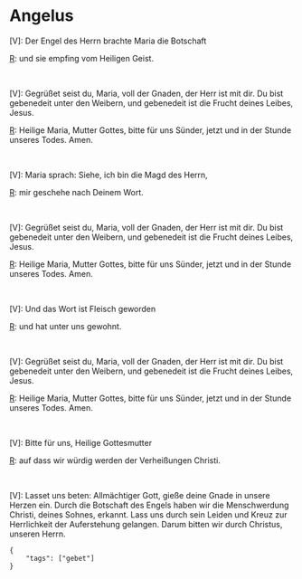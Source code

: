 # Angelus

[V]: Der Engel des Herrn brachte Maria die Botschaft

[R]: und sie empfing vom Heiligen Geist.

<br/>

[V]: Gegrüßet seist du, Maria, voll der Gnaden, der Herr ist mit dir. 
Du bist gebenedeit unter den Weibern, 
und gebenedeit ist die Frucht deines Leibes, Jesus.

[R]: Heilige Maria, Mutter Gottes, bitte für uns Sünder,
jetzt und in der Stunde unseres Todes. Amen.

<br/>

[V]: Maria sprach: Siehe, ich bin die Magd des Herrn,

[R]: mir geschehe nach Deinem Wort.

<br/>

[V]: Gegrüßet seist du, Maria, voll der Gnaden, der Herr ist mit dir. 
Du bist gebenedeit unter den Weibern, 
und gebenedeit ist die Frucht deines Leibes, Jesus.

[R]: Heilige Maria, Mutter Gottes, bitte für uns Sünder,
jetzt und in der Stunde unseres Todes. Amen.

<br/>

[V]: Und das Wort ist Fleisch geworden

[R]: und hat unter uns gewohnt.

<br/>

[V]: Gegrüßet seist du, Maria, voll der Gnaden, der Herr ist mit dir. 
Du bist gebenedeit unter den Weibern, 
und gebenedeit ist die Frucht deines Leibes, Jesus.

[R]: Heilige Maria, Mutter Gottes, bitte für uns Sünder,
jetzt und in der Stunde unseres Todes. Amen.

<br/>

[V]: Bitte für uns, Heilige Gottesmutter

[R]: auf dass wir würdig werden der Verheißungen Christi.

<br/>

[V]: Lasset uns beten: Allmächtiger Gott, gieße deine Gnade in unsere Herzen ein. 
Durch die Botschaft des Engels haben wir die Menschwerdung Christi, deines Sohnes, 
erkannt. Lass uns durch sein Leiden und Kreuz zur Herrlichkeit der Auferstehung 
gelangen. Darum bitten wir durch Christus, unseren Herrn.

[R]: Amen.

```
{
    "tags": ["gebet"]
}
```